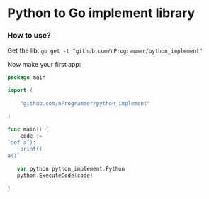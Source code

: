 # Python to Go implement library

### How to use?
Get the lib:
``go get -t "github.com/nProgrammer/python_implement"``

Now make your first app:

```go 
package main

import (
    
    "github.com/nProgrammer/python_implement"

)

func main() {
    code :=
`def a():
    print()
a()`
   
   var python python_implement.Python
   python.ExecuteCode(code)
   
}

```

